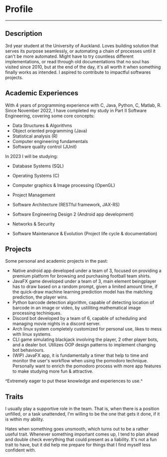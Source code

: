# Profile
***
## Description
3rd year student at the University of Auckland. Loves building solution that serves its purpose seamlessly, or automating a chain of processes until it can't be more automated. Might have to try countless different implementations, or read through old documentations that no soul has visited since 2010, but at the end of the day, it's all worth it when something finally works as intended. I aspired to contribute to impactful softwares projects.

## Academic Experiences
With 4 years of programming experience with C, Java, Python, C, Matlab, R. Since November 2022, I have completed my study in Part II Software Engineering, covering some core concepts:
- Data Structures & Algorithms
- Object oriented programming (Java)
- Statistical analysis (R)
- Computer engineering fundamentals
- Software quality control (JUnit)

In 2023 I will be studying:
- Database Systems (SQL)
- Operating Systems (C)
- Computer graphics & Image processing (OpenGL)
- Project Management

- Software Architecture (RESTful framework, JAX-RS)
- Software Engineering Design 2 (Android app development)
- Networks & Security
- Software Maintenance & Evolution (Project life cycle & documentation)

## Projects
Some personal and academic projects in the past:
- Native android app developed under a team of 3, focused on providing a premium platform for browsing and purchasing football team shirts.
- JavaFX game developed under a team of 3, main element beingplayer has to draw based on a random prompt, given a limited amount time, if the quick-draw machine learning prediction model has the matching prediction, the player wins. 
- Python barcode detection algorithm, capable of detecting location of barcode in an image or video, by ustiliting mathematical image processing techiniques.
- Discord bot developed by a team of 6, capable of scheduling and managing movie nights in a discord server.
- Arch linux system completely customized for personal use, likes to mess with linux systems.
- CLI game simulating blackjack involving the player, 2 other player bots, and a dealer bot. Utilizes OOP design patterns to implement changing bot behaviours.
- (WIP) JavaFX app, it is fundamentally a timer that help to time and monitor the user's workflow when using the pomodoro technique. Personally want to enrich the pomodoro process with more app features to make studying more fun & attractive.


^Extremely eager to put these knowledge and experiences to use.^

## Traits
I usually play a supportive role in the team. That is, when there is a position unfilled, or a task unattended, I'm willing to be the one that gets it done, if it is within my ability.

Hates when something goes unsmooth, which turns out to be a rather useful trait. Whenever something important comes up, I tend to plan ahead and double check everything that could present as a liability. It's not a fun trait to have, but it did help me prepare for things that I find myself less confident with.

<!---
calebWei/calebWei is a ✨ special ✨ repository because its `README.md` (this file) appears on your GitHub profile.
You can click the Preview link to take a look at your changes.
--->
